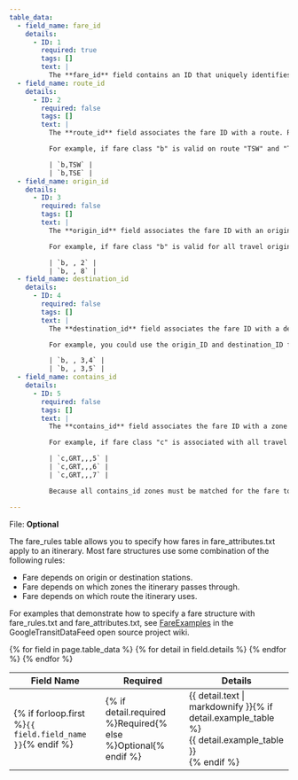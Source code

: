 ```yaml
---
table_data:
  - field_name: fare_id
    details:
      - ID: 1
        required: true
        tags: []
        text: |
          The **fare_id** field contains an ID that uniquely identifies a fare class. This value is referenced from the [fare_attributes.txt](#fare_attributestxt) file.
  - field_name: route_id
    details:
      - ID: 2
        required: false
        tags: []
        text: |
          The **route_id** field associates the fare ID with a route. Route IDs are referenced from the [routes.txt](#routestxt) file. If you have several routes with the same fare attributes, create a row in fare_rules.txt for each route.

          For example, if fare class "b" is valid on route "TSW" and "TSE", the fare_rules.txt file would contain these rows for the fare class:

          | `b,TSW` |
          | `b,TSE` |
  - field_name: origin_id
    details:
      - ID: 3
        required: false
        tags: []
        text: |
          The **origin_id** field associates the fare ID with an origin zone ID. Zone IDs are referenced from the [stops.txt](#stopstxt) file. If you have several origin IDs with the same fare attributes, create a row in fare_rules.txt for each origin ID.

          For example, if fare class "b" is valid for all travel originating from either zone "2" or zone "8", the fare_rules.txt file would contain these rows for the fare class:

          | `b, , 2` |
          | `b, , 8` |
  - field_name: destination_id
    details:
      - ID: 4
        required: false
        tags: []
        text: |
          The **destination_id** field associates the fare ID with a destination zone ID. Zone IDs are referenced from the [stops.txt](#stopstxt) file. If you have several destination IDs with the same fare attributes, create a row in fare_rules.txt for each destination ID.

          For example, you could use the origin_ID and destination_ID fields together to specify that fare class "b" is valid for travel between zones 3 and 4, and for travel between zones 3 and 5, the fare_rules.txt file would contain these rows for the fare class:

          | `b, , 3,4` |
          | `b, , 3,5` |
  - field_name: contains_id
    details:
      - ID: 5
        required: false
        tags: []
        text: |
          The **contains_id** field associates the fare ID with a zone ID, referenced from the [stops.txt](#stopstxt) file. The fare ID is then associated with itineraries that pass through every contains_id zone.

          For example, if fare class "c" is associated with all travel on the GRT route that passes through zones 5, 6, and 7 the fare_rules.txt would contain these rows:

          | `c,GRT,,,5` |
          | `c,GRT,,,6` |
          | `c,GRT,,,7` |

          Because all contains_id zones must be matched for the fare to apply, an itinerary that passes through zones 5 and 6 but not zone 7 would not have fare class "c". For more detail, see [FareExamples](https://code.google.com/p/googletransitdatafeed/wiki/FareExamples) in the GoogleTransitDataFeed project wiki.

---
```

File: **Optional**

The fare_rules table allows you to specify how fares in fare_attributes.txt apply to an itinerary. Most fare structures use some combination of the following rules:

* Fare depends on origin or destination stations.
* Fare depends on which zones the itinerary passes through.
* Fare depends on which route the itinerary uses.

For examples that demonstrate how to specify a fare structure with fare_rules.txt and fare_attributes.txt, see [FareExamples](https://code.google.com/p/googletransitdatafeed/wiki/FareExamples) in the GoogleTransitDataFeed open source project wiki.

<div class="table-wrapper">
  <table class="recommendation">
    <thead>
      <tr>
        <th>Field Name</th>
        <th>Required</th>
        <th>Details</th>
      </tr>
    </thead>
    <tbody>
    {% for field in page.table_data %}
      {% for detail in field.details %}
      <tr id="{{ page.slug }}_{{ detail.ID }}" class="anchor-row{% if forloop.first %} field-row{% endif %}{% for tag in detail.tags %} {{ tag }}{% endfor %}">
        <td>{% if forloop.first %}<code>{{ field.field_name }}</code>{% endif %}</td>
        <td>{% if detail.required %}Required{% else %}Optional{% endif %}</td>
        <td>{{ detail.text | markdownify }}{% if detail.example_table %}<div class="table-wrapper">{{ detail.example_table }}</div>{% endif %}</td>
      </tr>
      {% endfor %}
    {% endfor %}
    </tbody>
  </table>
</div>
